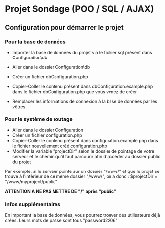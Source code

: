 # Projet Sondage (POO / SQL / AJAX)

## Configuration pour démarrer le projet

### Pour la base de données

* Importer la base de données du projet via le fichier sql présent dans Configuration\db

* Aller dans le dossier Configuration\db
* Créer un fichier dbConfiguration.php
* Copier-Coller le contenu présent dans dbConfiguration.example.php dans le fichier dbConfiguration.php que vous venez de créer
* Remplacer les informations de connexion à la base de données par les vôtres 

### Pour le système de routage

* Aller dans le dossier Configuration
* Créer un fichier configuration.php
* Copier-Coller le contenu présent dans configuration.example.php dans le fichier nouvellement créé configuration.php 
* Modifier la variable "projectDir" selon le dossier de pointage de votre serveur et le chemin qu'il faut parcourir afin d'accéder au dossier public du projet


Par exemple, si le serveur pointe sur un dossier "/www/" et que le projet se trouve à l'intèrieur de ce même dossier "/www/", on a donc :
$projectDir = "/www/myproject/public"

**ATTENTION A NE PAS METTRE DE "/" après "public"**

### Infos supplémentaires 

En important la base de données, vous pourrez trouver des utilisateurs déjà crées. Leurs mots de passe sont tous "password2206"